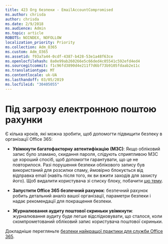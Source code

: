 ```yaml
---
title: 423 Org безпеки - EmailAccountCompromised
ms.author: chrisda
author: chrisda
ms.date: 2/9/2018
ms.audience: Admin
ms.topic: article
ROBOTS: NOINDEX, NOFOLLOW
localization_priority: Priority
ms.collection: Adm_O365
ms.custom: Adm_O365
ms.assetid: f93a7a44-0cdf-4387-b428-53e1a48f63ce
ms.openlocfilehash: 8a0e99ab260266e5c66ded4c05541c592efd4ed4
ms.sourcegitcommit: f1c96fd3890d4e211f7d6bf73b9105fdaab2e11c
ms.translationtype: MT
ms.contentlocale: uk-UA
ms.lasthandoff: 03/05/2019
ms.locfileid: "30405055"
---
```

# <a name="compromised-email-accounts"></a>Під загрозу електронною поштою рахунки

Є кілька кроків, які можна зробити, щоб допомогти підвищити безпеку в організації Office 365:
  
- **Увімкнути багатофакторну автентифікацію (МЗС)**: Якщо обліковий запис було зламано, скидання пароля, слідують сприятливою МЗС це хороший спосіб, щоб допомогти гарантувати, що це не повторилося. Разі порушення безпеки облікового запису був використаний для розсилки спаму, ймовірно блокується від відправка email (навіть після того, як ви вжити заходів для захисту його). Щоб видалити користувача зі списку блоку, побачити [цю тему](https://technet.microsoft.com/library/ms.exch.eac.actioncenter.aspx).
    
- **Запустити Office 365 безпечний рахунок**: безпечний рахунок робить детальний аналіз вашої організації, параметри безпеки і надає рекомендації для покращення безпеки.
    
- **Журналювання аудиту поштової скриньки увімкнути**: журналювання аудиту буде легше відслідковувати, що сталося, коли скомпрометований обліковий запис користувача поштової скриньки.
    
Докладніше перегляньте [безпеки найкращої практики для служби Office 365](https://support.office.com/article/9295e396-e53d-49b9-ae9b-0b5828cdedc3.aspx).
  

